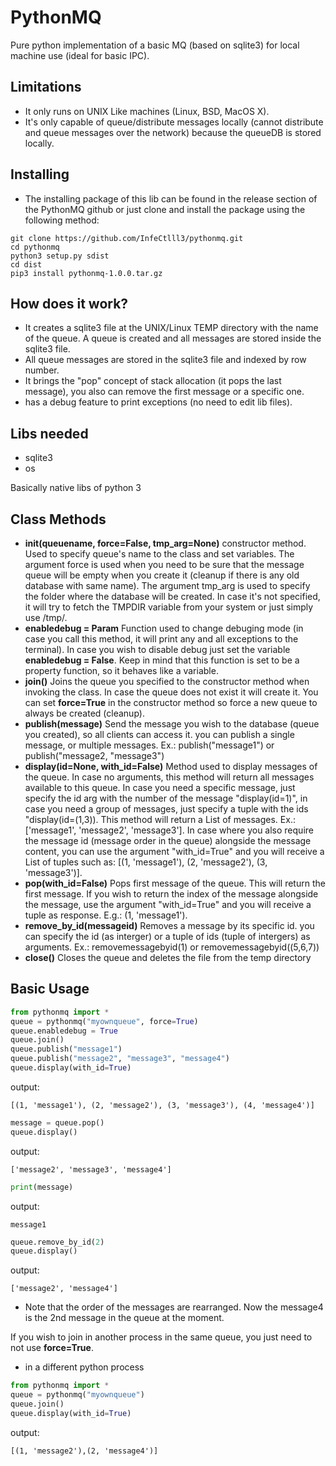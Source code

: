 # PythonMQ
Pure python implementation of a basic MQ (based on sqlite3) for local machine use (ideal for basic IPC).

## Limitations
- It only runs on UNIX Like machines (Linux, BSD, MacOS X).
- It's only capable of queue/distribute messages locally (cannot distribute and queue messages over the network) because the queueDB is stored locally.

## Installing
- The installing package of this lib can be found in the release section of the PythonMQ github or just clone and install the package using the following method:
```shell
git clone https://github.com/InfeCtlll3/pythonmq.git
cd pythonmq
python3 setup.py sdist
cd dist
pip3 install pythonmq-1.0.0.tar.gz
```

## How does it work?
- It creates a sqlite3 file at the UNIX/Linux TEMP directory with the name of the queue. A queue is created and all messages are stored inside the sqlite3 file.
- All queue messages are stored in the sqlite3 file and indexed by row number.
- It brings the "pop" concept of stack allocation (it pops the last message), you also can remove the first message or a specific one.
- has a debug feature to print exceptions (no need to edit lib files).

## Libs needed
- sqlite3
- os

Basically native libs of python 3

## Class Methods
- **__init__(queuename, force=False, tmp_arg=None)** constructor method. Used to specify queue's name to the class and set variables. The argument force is used when you need to be sure that the message queue will be empty when you create it (cleanup if there is any old database with same name). The argument tmp_arg is used to specify the folder where the database will be created. In case it's not specified, it will try to fetch the TMPDIR variable from your system or just simply use /tmp/.
- **enabledebug = Param** Function used to change debuging mode (in case you call this method, it will print any and all exceptions to the terminal). In case you wish to disable debug just set the variable **enabledebug = False**. Keep in mind that this function is set to be a property function, so it behaves like a variable.
- **join()** Joins the queue you specified to the constructor method when invoking the class. In case the queue does not exist it will create it. You can set **force=True** in the constructor method so force a new queue to always be created (cleanup).
- **publish(message)** Send the message you wish to the database (queue you created), so all clients can access it. you can publish a single message, or multiple messages. Ex.: publish("message1") or publish("message2, "message3")
- **display(id=None, with_id=False)** Method used to display messages of the queue. In case no arguments, this method will return all messages available to this queue. In case you need a specific message, just specify the id arg with the number of the message "display(id=1)", in case you need a group of messages, just specify a tuple with the ids "display(id=(1,3)). This method will return a List of messages. Ex.: ['message1', 'message2', 'message3']. In case where you also require the message id (message order in the queue) alongside the message content, you can use the argument "with_id=True" and you will receive a List of tuples such as: [(1, 'message1'), (2, 'message2'), (3, 'message3')].
- **pop(with_id=False)** Pops first message of the queue. This will return the first message. If you wish to return the index of the message alongside the message, use the argument "with_id=True" and you will receive a tuple as response. E.g.: (1, 'message1').
- **remove_by_id(messageid)** Removes a message by its specific id. you can specify the id (as interger) or a tuple of ids (tuple of intergers) as arguments. Ex.: removemessagebyid(1) or removemessagebyid((5,6,7))
- **close()** Closes the queue and deletes the file from the temp directory

## Basic Usage
```python
from pythonmq import *
queue = pythonmq("myownqueue", force=True)
queue.enabledebug = True
queue.join()
queue.publish("message1")
queue.publish("message2", "message3", "message4")
queue.display(with_id=True)
```
output:
```shell
[(1, 'message1'), (2, 'message2'), (3, 'message3'), (4, 'message4')]
```
```python
message = queue.pop()
queue.display()
```
output:
```shell
['message2', 'message3', 'message4']
```
```python
print(message)
```

output:
```shell
message1
```

```python
queue.remove_by_id(2)
queue.display()
```
output:
```shell
['message2', 'message4']
```
- Note that the order of the messages are rearranged. Now the message4 is the 2nd message in the queue at the moment.

If you wish to join in another process in the same queue, you just need to not use **force=True**.

- in a different python process
```python
from pythonmq import *
queue = pythonmq("myownqueue")
queue.join()
queue.display(with_id=True)
```
output:
```shell
[(1, 'message2'),(2, 'message4')]
```